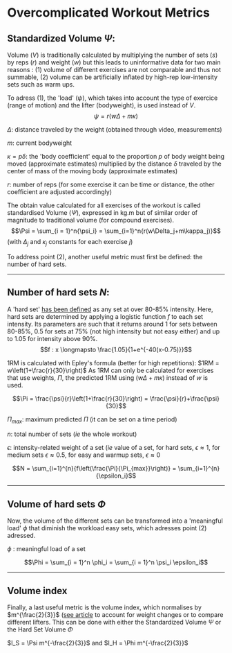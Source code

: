 # Overcomplicated Workout Metrics
## Standardized Volume $\Psi$:
Volume ($V$) is traditionally calculated by multiplying the number of sets ($s$) by reps ($r$) and weight ($w$) but this leads to uninformative data for two main reasons : (1) volume of different exercises are not comparable and thus not summable, (2) volume can be artificially inflated by high-rep low-intensity sets such as warm ups.

To adress (1), the 'load' ($\psi$), which takes into account the type of exercice (range of motion) and the lifter (bodyweight), is used instead of $V$. 
$$\psi = r(w\Delta+m\kappa)$$

$\Delta$: distance traveled by the weight (obtained through video, measurements) 

$m$: current bodyweight

$\kappa = p\delta$: the 'body coefficient' equal to the proportion $p$ of body weight being moved (approximate estimates) multiplied by the distance $\delta$ traveled by the center of mass of the moving body (approximate estimates)

$r$: number of reps (for some exercise it can be time or distance, the other coefficient are adjusted accordingly)

The obtain value calculated for all exercises of the workout is called standardised Volume ($\Psi$), expressed in kg.m but of similar order of magnitude to traditional volume (for compound exercises). 
$$\Psi = \sum_{i = 1}^n{\psi_i} = \sum_{i=1}^n{r(w\Delta_j+m\kappa_j)}$$
(with $\Delta_j$ and $\kappa_j$ constants for each exercise $j$)

To address point (2), another useful metric must first be defined: the number of hard sets.
___
## Number of hard sets $N$:
A 'hard set' [has been defined](https://www.strongerbyscience.com/the-new-approach-to-training-volume/) as any set at over 80-85% intensity. Here, hard sets are determined by applying a logistic function $f$ to each set intensity. Its parameters are such that it returns around 1 for sets between 80-85%, 0.5 for sets at 75% (not high intensity but not easy either) and up to 1.05 for intensity above 90%.  
$$f : x \longmapsto \frac{1.05}{1+e^{-40(x-0.75)}}$$

1RM is calculated with Epley's formula (better for high repetitions): 
$1RM = w\left(1+\frac{r}{30}\right)$
As 1RM can only be calculated for exercises that use weights, $\Pi$, the predicted 1RM using $(w\Delta+m\kappa)$ instead of $w$ is used.

$$\Pi = \frac{\psi}{r}\left(1+\frac{r}{30}\right) = \frac{\psi}{r}+\frac{\psi}{30}$$

$\Pi_{max}$: maximum predicted $\Pi$ (it can be set on a time period)

$n$: total number of sets (*ie* the whole workout)

$\epsilon$: intensity-related weight of a set (*ie* value of a set, for hard sets, $\epsilon \approx 1$, for medium sets $\epsilon \approx 0.5$, for easy and warmup sets, $\epsilon \approx 0$

$$N = \sum_{i=1}^{n}{f\left(\frac{\Pi}{\Pi_{max}}\right)} = \sum_{i=1}^{n}{\epsilon_i}$$
___
## Volume of hard sets $\Phi$

Now, the volume of the different sets can be transformed into a 'meaningful load' $\phi$ that diminish the workload easy sets, which adresses point (2) adressed.

$\phi$ : meaningful load of a set

$$\Phi = \sum_{i = 1}^n \phi_i = \sum_{i = 1}^n \psi_i \epsilon_i$$
___
## Volume index
Finally, a last useful metric is the volume index, which normalises by $m^{\frac{2}{3}}$ ([see  article](https://www.researchgate.net/profile/Guy-Haff/publication/239731099_Quantifying_Workloads_in_Resistance_Training_A_Brief_Review/links/02e7e51ca383fafe13000000/Quantifying-Workloads-in-Resistance-Training-A-Brief-Review.pdf) to account for weight changes or to compare different lifters. This can be done with either the Standardized Volume $\Psi$ or the Hard Set Volume $\Phi$

$I_S = \Psi m^{-\frac{2}{3}}$ and $I_H = \Phi m^{-\frac{2}{3}}$